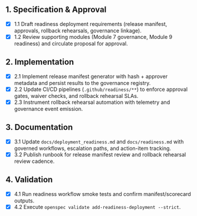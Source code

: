 ## 1. Specification & Approval
- [x] 1.1 Draft readiness deployment requirements (release manifest, approvals, rollback rehearsals, governance linkage).
- [x] 1.2 Review supporting modules (Module 7 governance, Module 9 readiness) and circulate proposal for approval.

## 2. Implementation
- [x] 2.1 Implement release manifest generator with hash + approver metadata and persist results to the governance registry.
- [x] 2.2 Update CI/CD pipelines (`.github/readiness/**`) to enforce approval gates, waiver checks, and rollback rehearsal SLAs.
- [x] 2.3 Instrument rollback rehearsal automation with telemetry and governance event emission.

## 3. Documentation
- [x] 3.1 Update `docs/deployment_readiness.md` and `docs/readiness.md` with governed workflows, escalation paths, and action-item tracking.
- [x] 3.2 Publish runbook for release manifest review and rollback rehearsal review cadence.

## 4. Validation
- [x] 4.1 Run readiness workflow smoke tests and confirm manifest/scorecard outputs.
- [x] 4.2 Execute `openspec validate add-readiness-deployment --strict`.
